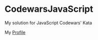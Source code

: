 # CodewarsJavaScript
My solution for JavaScript Codewars' Kata

My [Profile](https://www.codewars.com/users/Rikapoo/)
